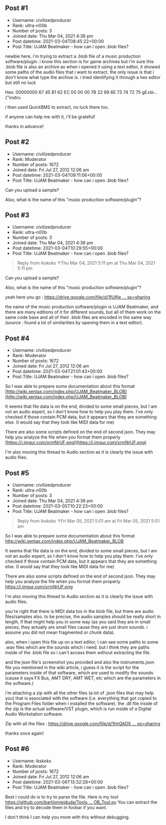 ## Post #1
- Username: civilizedproducer
- Rank: ultra-n00b
- Number of posts: 3
- Joined date: Thu Mar 04, 2021 4:36 pm
- Post datetime: 2021-03-04T08:45:22+00:00
- Post Title: UJAM Beatmaker - how can i open .blob files?

newbie here, i'm trying to extract a .blob file of a music production software/plugin. i know this section is for game archives but i'm sure this .blob file is also an archive as when i opened it using a text editor, it showed some paths of the audio files that i want to extract. the only issue is that i don't know what type the archive is. i tried identifying it through a hex editor but still no luck   

Hex:
00000000   67 45 B1 62 EC 00 00 00 7B 22 69 6E 73 74 72 75   gE±bì...{"instru

i then used QuickBMS to extract, no luck there too.

if anyone can help me with it, i'll be grateful!

thanks in advance!
## Post #2
- Username: civilizedproducer
- Rank: Moderator
- Number of posts: 1672
- Joined date: Fri Jul 27, 2012 12:06 am
- Post datetime: 2021-03-04T09:11:06+00:00
- Post Title: UJAM Beatmaker - how can i open .blob files?

Can you upload a sample?

Also, what is the name of this "music production software/plugin"?
## Post #3
- Username: civilizedproducer
- Rank: ultra-n00b
- Number of posts: 3
- Joined date: Thu Mar 04, 2021 4:36 pm
- Post datetime: 2021-03-04T10:29:55+00:00
- Post Title: UJAM Beatmaker - how can i open .blob files?

> Reply from ikskoks ↑Thu Mar 04, 2021 5:11 pm at Thu Mar 04, 2021 5:11 pm
>
> 
Can you upload a sample?

Also, what is the name of this "music production software/plugin"?

yeah here you go : [https://drive.google.com/file/d/1fUIfje ... sp=sharing](https://drive.google.com/file/d/1fUIfje5LSkSAAKv4NFpIedW4W8tIznzk/view?usp=sharing)

the name of the music production software/plugin is UJAM Beatmaker, and there are many editions of it for different sounds, but all of them work on the same code base and all of their .blob files are encoded in the same way (source : found a lot of similarities by opening them in a text editor).
## Post #4
- Username: civilizedproducer
- Rank: Moderator
- Number of posts: 1672
- Joined date: Fri Jul 27, 2012 12:06 am
- Post datetime: 2021-03-04T21:01:43+00:00
- Post Title: UJAM Beatmaker - how can i open .blob files?

So I was able to prepare some documentation about this format
[http://wiki.xentax.com/index.php/UJAM_Beatmaker_BLOB](http://wiki.xentax.com/index.php/UJAM_Beatmaker_BLOB)

It seems that file data is on the end, divided to some small pieces,
but I am not an audio expert, so I don't know how to help you play them.
I've only checked if those contain PCM data, but it appears that they are something else. 
(I would say that they look like MIDI data for me)


There are also some scripts defined on the end of second json.
They may help you analyze the file when you format them properly
[https://i.imgur.com/xrmNrUF.png](https://i.imgur.com/xrmNrUF.png)


I'm also moving this thread to Audio section as it is clearly the issue with audio files.
## Post #5
- Username: civilizedproducer
- Rank: ultra-n00b
- Number of posts: 3
- Joined date: Thu Mar 04, 2021 4:36 pm
- Post datetime: 2021-03-05T10:22:23+00:00
- Post Title: UJAM Beatmaker - how can i open .blob files?

> Reply from ikskoks ↑Fri Mar 05, 2021 5:01 am at Fri Mar 05, 2021 5:01 am
>
> 
So I was able to prepare some documentation about this format
http://wiki.xentax.com/index.php/UJAM_Beatmaker_BLOB

It seems that file data is on the end, divided to some small pieces,
but I am not an audio expert, so I don't know how to help you play them.
I've only checked if those contain PCM data, but it appears that they are something else. 
(I would say that they look like MIDI data for me)


There are also some scripts defined on the end of second json.
They may help you analyze the file when you format them properly
https://i.imgur.com/xrmNrUF.png


I'm also moving this thread to Audio section as it is clearly the issue with audio files.

you're right that there is MIDI data too in the blob file, but there are audio files/samples also. to be precise, the audio samples should be really short in length, if that might help you in some way (as you said they are in small pieces, they actually are small files cause they are just drum sounds. i assume you did not mean fragmented or chunk data).

also, when i open this file up on a text editor, i can see some paths to some .wav files which are the sounds which i need. but i think they are paths inside of the .blob file so i can't access them without extracting the file.

and the json file's screenshot you provided and also the instruments.json file you mentioned in the wiki article, i guess it is the script for the parameters inside of that software, which are used to modify the sounds (cause it says FX Bus, AMT DRY, AMT WET, etc which are the parameters in the software.)

i'm attaching a zip with all the other files (a lot of .json files that may help you) that is associated with the software (i.e. everything that got copied to the Program Files folder when i installed the software). the .dll file inside of the zip is the actual software/VST plugin, which is run inside of a Digital Audio Workstation software.

Zip with all the files : [https://drive.google.com/file/d/1hhQADX ... sp=sharing](https://drive.google.com/file/d/1hhQADX1ERHQ2m0HKs7vewfxqquDRHOYQ/view?usp=sharing)

thanks once again!
## Post #6
- Username: ikskoks
- Rank: Moderator
- Number of posts: 1672
- Joined date: Fri Jul 27, 2012 12:06 am
- Post datetime: 2021-03-06T13:32:28+00:00
- Post Title: UJAM Beatmaker - how can i open .blob files?

Best I could do is to try to parse the file.
Here is my tool 
[https://github.com/bartlomiejduda/Tools ... OB_Tool.py](https://github.com/bartlomiejduda/Tools/blob/master/NEW%20Tools/UJAM%20Beatmaker/UJAM_Beatmaker_BLOB_Tool.py)
You can extract the files and try to decode them in foobar if you want.

I don't think I can help you more with this without debugging.
